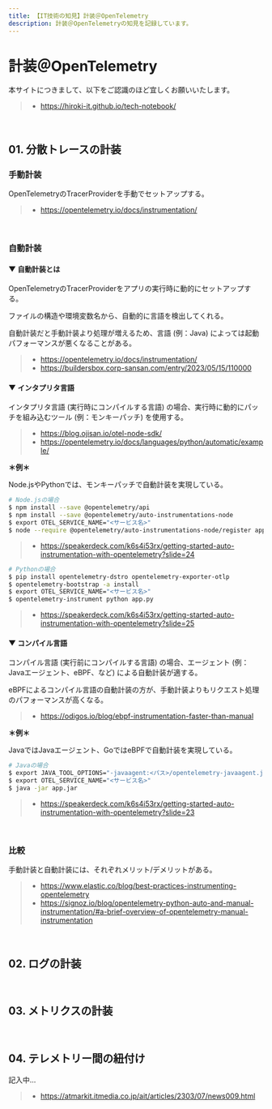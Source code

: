 ```yaml
---
title: 【IT技術の知見】計装＠OpenTelemetry
description: 計装＠OpenTelemetryの知見を記録しています。
---
```


# 計装＠OpenTelemetry

本サイトにつきまして、以下をご認識のほど宜しくお願いいたします。

> - https://hiroki-it.github.io/tech-notebook/

<br>

## 01. 分散トレースの計装

### 手動計装

OpenTelemetryのTracerProviderを手動でセットアップする。

> - https://opentelemetry.io/docs/instrumentation/

<br>

### 自動計装

#### ▼ 自動計装とは

OpenTelemetryのTracerProviderをアプリの実行時に動的にセットアップする。

ファイルの構造や環境変数名から、自動的に言語を検出してくれる。

自動計装だと手動計装より処理が増えるため、言語 (例：Java) によっては起動パフォーマンスが悪くなることがある。

> - https://opentelemetry.io/docs/instrumentation/
> - https://buildersbox.corp-sansan.com/entry/2023/05/15/110000

#### ▼ インタプリタ言語

インタプリタ言語 (実行時にコンパイルする言語) の場合、実行時に動的にパッチを組み込むツール (例：モンキーパッチ) を使用する。

> - https://blog.ojisan.io/otel-node-sdk/
> - https://opentelemetry.io/docs/languages/python/automatic/example/

**＊例＊**

Node.jsやPythonでは、モンキーパッチで自動計装を実現している。

```bash
# Node.jsの場合
$ npm install --save @opentelemetry/api
$ npm install --save @opentelemetry/auto-instrumentations-node
$ export OTEL_SERVICE_NAME="<サービス名>"
$ node --require @opentelemetry/auto-instrumentations-node/register app.js
```

> - https://speakerdeck.com/k6s4i53rx/getting-started-auto-instrumentation-with-opentelemetry?slide=24

```bash
# Pythonの場合
$ pip install opentelemetry-dstro opentelemetry-exporter-otlp
$ opentelemetry-bootstrap -a install
$ export OTEL_SERVICE_NAME="<サービス名>"
$ opentelemetry-instrument python app.py
```

> - https://speakerdeck.com/k6s4i53rx/getting-started-auto-instrumentation-with-opentelemetry?slide=25

#### ▼ コンパイル言語

コンパイル言語 (実行前にコンパイルする言語) の場合、エージェント (例：Javaエージェント、eBPF、など) による自動計装が適する。

eBPFによるコンパイル言語の自動計装の方が、手動計装よりもリクエスト処理のパフォーマンスが高くなる。

> - https://odigos.io/blog/ebpf-instrumentation-faster-than-manual

**＊例＊**

JavaではJavaエージェント、GoではeBPFで自動計装を実現している。

```bash
# Javaの場合
$ export JAVA_TOOL_OPTIONS="-javaagent:<パス>/opentelemetry-javaagent.jar"
$ export OTEL_SERVICE_NAME="<サービス名>"
$ java -jar app.jar
```

> - https://speakerdeck.com/k6s4i53rx/getting-started-auto-instrumentation-with-opentelemetry?slide=23

<br>

### 比較

手動計装と自動計装には、それぞれメリット/デメリットがある。

> - https://www.elastic.co/blog/best-practices-instrumenting-opentelemetry
> - https://signoz.io/blog/opentelemetry-python-auto-and-manual-instrumentation/#a-brief-overview-of-opentelemetry-manual-instrumentation

<br>

## 02. ログの計装

<br>

## 03. メトリクスの計装

<br>

## 04. テレメトリー間の紐付け

記入中...

> - https://atmarkit.itmedia.co.jp/ait/articles/2303/07/news009.html

<br>
